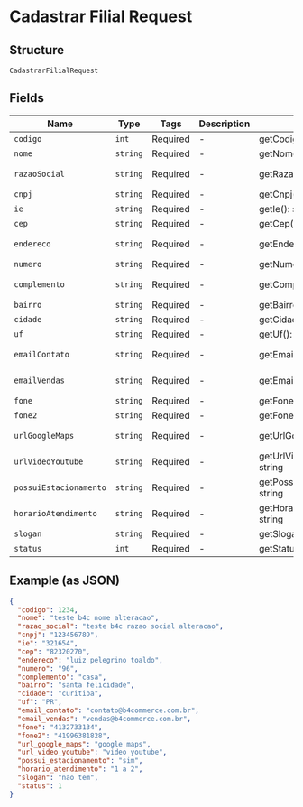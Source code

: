 
# Cadastrar Filial Request

## Structure

`CadastrarFilialRequest`

## Fields

| Name | Type | Tags | Description | Getter | Setter |
|  --- | --- | --- | --- | --- | --- |
| `codigo` | `int` | Required | - | getCodigo(): int | setCodigo(int codigo): void |
| `nome` | `string` | Required | - | getNome(): string | setNome(string nome): void |
| `razaoSocial` | `string` | Required | - | getRazaoSocial(): string | setRazaoSocial(string razaoSocial): void |
| `cnpj` | `string` | Required | - | getCnpj(): string | setCnpj(string cnpj): void |
| `ie` | `string` | Required | - | getIe(): string | setIe(string ie): void |
| `cep` | `string` | Required | - | getCep(): string | setCep(string cep): void |
| `endereco` | `string` | Required | - | getEndereco(): string | setEndereco(string endereco): void |
| `numero` | `string` | Required | - | getNumero(): string | setNumero(string numero): void |
| `complemento` | `string` | Required | - | getComplemento(): string | setComplemento(string complemento): void |
| `bairro` | `string` | Required | - | getBairro(): string | setBairro(string bairro): void |
| `cidade` | `string` | Required | - | getCidade(): string | setCidade(string cidade): void |
| `uf` | `string` | Required | - | getUf(): string | setUf(string uf): void |
| `emailContato` | `string` | Required | - | getEmailContato(): string | setEmailContato(string emailContato): void |
| `emailVendas` | `string` | Required | - | getEmailVendas(): string | setEmailVendas(string emailVendas): void |
| `fone` | `string` | Required | - | getFone(): string | setFone(string fone): void |
| `fone2` | `string` | Required | - | getFone2(): string | setFone2(string fone2): void |
| `urlGoogleMaps` | `string` | Required | - | getUrlGoogleMaps(): string | setUrlGoogleMaps(string urlGoogleMaps): void |
| `urlVideoYoutube` | `string` | Required | - | getUrlVideoYoutube(): string | setUrlVideoYoutube(string urlVideoYoutube): void |
| `possuiEstacionamento` | `string` | Required | - | getPossuiEstacionamento(): string | setPossuiEstacionamento(string possuiEstacionamento): void |
| `horarioAtendimento` | `string` | Required | - | getHorarioAtendimento(): string | setHorarioAtendimento(string horarioAtendimento): void |
| `slogan` | `string` | Required | - | getSlogan(): string | setSlogan(string slogan): void |
| `status` | `int` | Required | - | getStatus(): int | setStatus(int status): void |

## Example (as JSON)

```json
{
  "codigo": 1234,
  "nome": "teste b4c nome alteracao",
  "razao_social": "teste b4c razao social alteracao",
  "cnpj": "123456789",
  "ie": "321654",
  "cep": "82320270",
  "endereco": "luiz pelegrino toaldo",
  "numero": "96",
  "complemento": "casa",
  "bairro": "santa felicidade",
  "cidade": "curitiba",
  "uf": "PR",
  "email_contato": "contato@b4commerce.com.br",
  "email_vendas": "vendas@b4commerce.com.br",
  "fone": "4132733134",
  "fone2": "41996381828",
  "url_google_maps": "google maps",
  "url_video_youtube": "video youtube",
  "possui_estacionamento": "sim",
  "horario_atendimento": "1 a 2",
  "slogan": "nao tem",
  "status": 1
}
```

